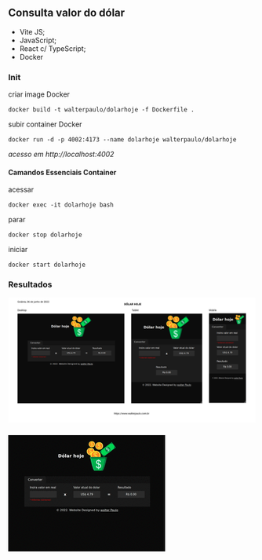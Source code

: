 ## Consulta valor do dólar

* Vite JS;
* JavaScript;
* React c/ TypeScript;
* Docker

### Init
criar image Docker
```
docker build -t walterpaulo/dolarhoje -f Dockerfile .
```

subir container Docker
```
docker run -d -p 4002:4173 --name dolarhoje walterpaulo/dolarhoje
```
*acesso em http://localhost:4002*

#### Camandos Essenciais Container

acessar
```
docker exec -it dolarhoje bash
```

parar
```
docker stop dolarhoje
```

iniciar
```
docker start dolarhoje
```

### Resultados

  <img src="./public/dolar-hoje-walterpaulo.jpg" targer="_blank" alt="Dolar hoje" height="auto"/> 

### 


<img src="./public/dolar-hoje-walter.gif" targer="_blank" alt="Dolar hoje" height="auto"/> 
